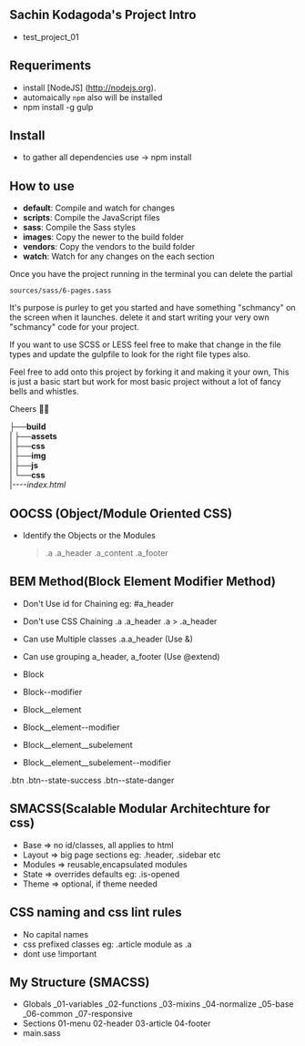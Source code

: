 ## Sachin Kodagoda's Project Intro
* test_project_01

## Requeriments
* install [NodeJS] (http://nodejs.org). 
* automaically `npm` also will be installed
* npm install -g gulp

## Install
* to gather all dependencies use -> npm install


## How to use

* **default**: Compile and watch for changes
* **scripts**: Compile the JavaScript files
* **sass**: Compile the Sass styles
* **images**: Copy the newer to the build folder
* **vendors**: Copy the vendors to the build folder
* **watch**: Watch for any changes on the each section



Once you have the project running in the terminal you can delete the partial
```
sources/sass/6-pages.sass
```
It's purpose is purley to get you started and have something "schmancy" on the screen when it launches. delete it and start writing your very own "schmancy" code for your project.

If you want to use SCSS or LESS feel free to make that change in the file types and update the gulpfile to look for the right file types also.


Feel free to add onto this project by forking it and making it your own, This is just a basic start but work for most basic project without a lot of fancy bells and whistles.

Cheers 👍🏼

├──**build** <br/>
|    ├──**assets** <br/>
|    ├──**css** <br/>
|    ├──**img** <br/>
|    ├──**js** <br/>
|    └──**css** <br/>
|----*index.html*





## OOCSS (Object/Module Oriented CSS)
* Identify the Objects or the Modules
    >   .a
        .a_header
        .a_content
        .a_footer

    >


## BEM Method(Block Element Modifier Method)
* Don't Use id for Chaining
    eg: #a_header
* Don't use CSS Chaining
    .a .a_header
    .a > .a_header
* Can use Multiple classes
    .a.a_header
    (Use &)
* Can use grouping
    a_header, a_footer
    (Use @extend)

* Block
* Block--modifier
* Block__element
* Block__element--modifier
* Block__element__subelement
* Block__element__subelement--modifier

.btn
.btn--state-success
.btn--state-danger



## SMACSS(Scalable Modular Architechture for css)
* Base => no id/classes, all applies to html
* Layout => big page sections 
    eg: .header, .sidebar etc
* Modules => reusable,encapsulated modules
* State => overrides defaults
    eg: .is-opened
* Theme => optional, if theme needed


## CSS naming and css lint rules
* No capital names
* css prefixed classes
    eg: .article module as .a
* dont use !important

## My Structure (SMACSS)
* Globals
    _01-variables
    _02-functions
    _03-mixins
    _04-normalize
    _05-base
    _06-common
    _07-responsive
* Sections
    01-menu
    02-header
    03-article
    04-footer
* main.sass